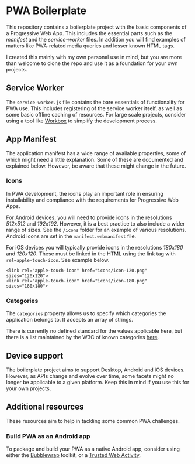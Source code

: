 # PWA Boilerplate 

This repository contains a boilerplate project with the basic components of a Progressive Web App. This includes the essential parts such as the *manifest* and the *service-worker* files. In addition you will find examples of matters like PWA-related media queries and lesser known HTML tags.

I created this mainly with my own personal use in mind, but you are more than welcome to clone the repo and use it as a foundation for your own projects.

## Service Worker
The ```service-worker.js``` file contains the bare essentials of functionality for PWA use. This includes registering of the service worker itself, as well as some basic offline caching of resources. For large scale projects, consider using a tool like [Workbox](https://developers.google.com/web/tools/workbox) to simplify the development process.

## App Manifest
The application manifest has a wide range of available properties, some of which might need a little explanation. Some of these are documented and explained below. However, be aware that these might change in the future.

### Icons
In PWA development, the icons play an important role in ensuring installability and compliance with the requirements for Progressive Web Apps. 

For Android devices, you will need to provide icons in the resolutions *512x512* and *192x192*. However, it is a best practice to also include a wider range of sizes. See the ```/icons``` folder for an example of various resolutions. Android icons are set in the ```manifest.webmanifest``` file.

For iOS devices you will typically provide icons in the resolutions *180x180* and *120x120*. These must be linked in the HTML using the link tag with ```rel=apple-touch-icon```. See example below.
    
    <link rel="apple-touch-icon" href="icons/icon-120.png" sizes="120x120">
    <link rel="apple-touch-icon" href="icons/icon-180.png" sizes="180x180">  

### Categories
The ```categories``` property allows us to specify which categories the application belongs to. It accepts an array of strings. 

There is currently no defined standard for the values applicable here, but there is a list maintained by the W3C of known categories [here](https://github.com/w3c/manifest/wiki/Categories).


## Device support
The boilerplate project aims to support Desktop, Android and iOS devices. However, as APIs change and evolve over time, some facets might no longer be applicable to a given platform. Keep this in mind if you use this for your own projects.

## Additional resources
These resources aim to help in tackling some common PWA challenges.

### Build PWA as an Android app
To package and build your PWA as a native Android app, consider using either the [Bubblewrap](https://github.com/GoogleChromeLabs/bubblewrap) toolkit, or a [Trusted Web Activity](https://developers.google.com/web/android/trusted-web-activity).
